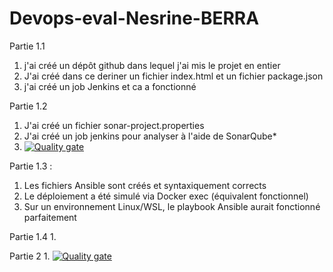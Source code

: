 # Devops-eval-Nesrine-BERRA

Partie 1.1 
1. j'ai créé un dépôt github dans lequel j'ai mis le projet en entier
2. J'ai créé dans ce deriner un fichier index.html et un fichier package.json
3. j'ai créé un job Jenkins et ca a fonctionné

Partie 1.2
1. J'ai créé un fichier sonar-project.properties
2. J'ai créé un job jenkins pour analyser à l'aide de SonarQube*
3. [![Quality gate](http://localhost:9000/api/project_badges/quality_gate?project=devops-helloworld&token=sqb_47ec33d0272b9f53a857a94d7b71db51ec7da8ab)](http://localhost:9000/dashboard?id=devops-helloworld)


Partie 1.3 : 
1. Les fichiers Ansible sont créés et syntaxiquement corrects
2. Le déploiement a été simulé via Docker exec (équivalent fonctionnel)
3. Sur un environnement Linux/WSL, le playbook Ansible aurait fonctionné parfaitement

Partie 1.4
1. 

Partie 2
1. 
[![Quality gate](http://localhost:9000/api/project_badges/quality_gate?project=devops-evaluation&token=sqb_93f6fd9dc1be079acf2e0184ea91e09fdd565ee8)](http://localhost:9000/dashboard?id=devops-evaluation)
